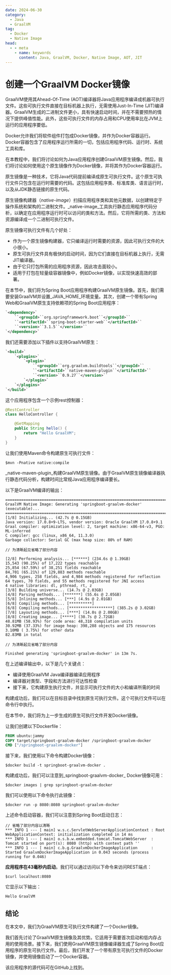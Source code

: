 ```yaml
---
date: 2024-06-30
category:
  - Java
  - GraalVM
tag:
  - Docker
  - Native Image
head:
  - - meta
    - name: keywords
      content: Java, GraalVM, Docker, Native Image, AOT, JIT
---
```

# 创建一个GraalVM Docker镜像

GraalVM使用其Ahead-Of-Time (AOT)编译器将Java应用程序编译成机器可执行文件。这些可执行文件直接在目标机器上执行，无需使用Just-In-Time (JIT)编译器。GraalVM生成的二进制文件更小，具有快速启动时间，并在不需要预热的情况下提供峰值性能。此外，这些可执行文件的内存占用和CPU使用率比在JVM上运行的应用程序要低。

Docker允许我们将软件组件打包成Docker镜像，并作为Docker容器运行。Docker容器包含了应用程序运行所需的一切，包括应用程序代码、运行时、系统工具和库。

在本教程中，我们将讨论如何为Java应用程序创建GraalVM原生镜像。然后，我们将讨论如何使用这个原生镜像作为Docker镜像，并将其作为Docker容器运行。

原生镜像是一种技术，它将Java代码提前编译成原生可执行文件。这个原生可执行文件只包含在运行时需要的代码。这包括应用程序类、标准库类、语言运行时，以及从JDK静态链接的原生代码。

原生镜像构建器（_native-image_）扫描应用程序类和其他元数据，以创建特定于操作系统和架构的二进制文件。_native-image_工具执行静态应用程序代码分析，以确定在应用程序运行时可以访问的类和方法。然后，它将所需的类、方法和资源编译成一个二进制可执行文件。

原生镜像可执行文件有几个好处：
- 作为一个原生镜像构建器，它只编译运行时需要的资源，因此可执行文件的大小很小。
- 原生可执行文件具有极快的启动时间，因为它们直接在目标机器上执行，无需JIT编译器。
- 由于它只打包所需的应用程序资源，因此攻击面较小。
- 适用于打包在轻量级容器镜像中，例如Docker镜像，以实现快速高效的部署。

在本节中，我们将为Spring Boot应用程序构建GraalVM原生镜像。首先，我们需要安装GraalVM并设置_JAVA_HOME_环境变量。其次，创建一个带有Spring Web和GraalVM原生支持依赖项的Spring Boot应用程序：

```xml
`<dependency>`
    ``<groupId>``org.springframework.boot``</groupId>``
    ``<artifactId>``spring-boot-starter-web``</artifactId>``
    ``<version>``3.1.5``</version>``
`</dependency>`
```

我们还需要添加以下插件以支持GraalVM原生：

```xml
`<build>`
    `<plugins>`
        `<plugin>`
            ``<groupId>``org.graalvm.buildtools``</groupId>``
            ``<artifactId>``native-maven-plugin``</artifactId>``
            ``<version>``0.9.27``</version>``
        `</plugin>`
    `</plugins>`
`</build>`
```

这个应用程序包含一个示例rest控制器：

```java
@RestController
class HelloController {

    @GetMapping
    public String hello() {
        return "Hello GraalVM";
    }
}
```

让我们使用Maven命令构建原生可执行文件：

```shell
$mvn -Pnative native:compile
```

_native-maven-plugin_构建GraalVM原生镜像。由于GraalVM原生镜像编译器执行静态代码分析，构建时间比常规Java应用程序编译要长。

以下是GraalVM编译的输出：

```shell
========================================================================================================
GraalVM Native Image: Generating 'springboot-graalvm-docker' (executable)...
========================================================================================================
[1/8] Initializing... (42.7s @ 0.15GB)
Java version: 17.0.8+9-LTS, vendor version: Oracle GraalVM 17.0.8+9.1
Graal compiler: optimization level: 2, target machine: x86-64-v3, PGO: ML-inferred
C compiler: gcc (linux, x86_64, 11.3.0)
Garbage collector: Serial GC (max heap size: 80% of RAM)

// 为清晰起见省略了部分内容

[2/8] Performing analysis... [******] (234.6s @ 1.39GB)
15,543 (90.25%) of 17,222 types reachable
25,854 (67.59%) of 38,251 fields reachable
84,701 (65.21%) of 129,883 methods reachable
4,906 types, 258 fields, and 4,984 methods registered for reflection
64 types, 70 fields, and 55 methods registered for JNI access
4 native libraries: dl, pthread, rt, z
[3/8] Building universe... (14.7s @ 2.03GB)
[4/8] Parsing methods... [*******] (55.6s @ 2.05GB)
[5/8] Inlining methods... [***] (4.9s @ 2.01GB)
[6/8] Compiling methods... [**********]
[6/8] Compiling methods... [*******************] (385.2s @ 3.02GB)
[7/8] Layouting methods... [****] (14.0s @ 2.00GB)
[8/8] Creating image... [*****] (30.7s @ 2.72GB)
48.81MB (58.93%) for code area: 48,318 compilation units
30.92MB (37.33%) for image heap: 398,288 objects and 175 resources
3.10MB ( 3.75%) for other data
82.83MB in total

// 为清晰起见省略了部分内容

Finished generating 'springboot-graalvm-docker' in 13m 7s.
```

在上述编译输出中，以下是几个关键点：

- 编译使用GraalVM Java编译器编译应用程序
- 编译器对类型、字段和方法进行可达性检查
- 接下来，它构建原生执行文件，并显示可执行文件的大小和编译所需的时间

构建成功后，我们可以在目标目录中找到原生可执行文件。这个可执行文件可以在命令行中执行。

在本节中，我们将为上一步生成的原生可执行文件开发Docker镜像。

让我们创建以下Dockerfile：

```dockerfile
FROM ubuntu:jammy
COPY target/springboot-graalvm-docker /springboot-graalvm-docker
CMD ["/springboot-graalvm-docker"]
```

接下来，我们使用以下命令构建Docker镜像：

```shell
$docker build -t springboot-graalvm-docker .
```

构建成功后，我们可以注意到_springboot-graalvm-docker_ Docker镜像可用：

```shell
$docker images | grep springboot-graalvm-docker
```

我们可以使用以下命令执行此镜像：

```shell
$docker run -p 8080:8080 springboot-graalvm-docker
```

上述命令启动容器，我们可以注意到Spring Boot启动日志：

```shell
// 省略了部分内容以清晰
*** INFO 1 --- [ main] w.s.c.ServletWebServerApplicationContext : Root WebApplicationContext: initialization completed in 14 ms
*** INFO 1 --- [ main] o.s.b.w.embedded.tomcat.TomcatWebServer  : Tomcat started on port(s): 8080 (http) with context path ''
*** INFO 1 --- [ main] c.b.g.GraalvmDockerImageApplication      : Started GraalvmDockerImageApplication in 0.043 seconds (process running for 0.046)
```

**应用程序在43毫秒内启动**。我们可以通过访问以下命令来访问REST端点：

```shell
$curl localhost:8080
```

它显示以下输出：

```shell
Hello GraalVM
```

## 结论

在本文中，我们为GraalVM原生可执行文件构建了一个Docker镜像。

我们首先讨论了GraalVM原生镜像及其优势。它适用于需要首次启动和低内存占用的使用场景。接下来，我们使用GraalVM原生镜像编译器生成了Spring Boot应用程序的原生可执行文件。最后，我们开发了一个带有原生可执行文件的Docker镜像，并使用镜像启动了一个Docker容器。

该应用程序的源代码可在GitHub上找到。